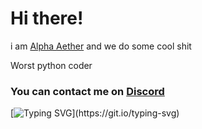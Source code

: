 <h1 align="left">Hi there!</h1>

i am [Alpha Aether](https://aether-web.netlify.app/) and we do some cool shit

Worst python coder

<h3 align="left">
  You can contact me on <a href='https://discord.gg/EKQtnY8Z9h'>Discord</a>
</h3>

[![Typing SVG](https://readme-typing-svg.herokuapp.com?size=30&lines=Go+home+and+code.)](https://git.io/typing-svg)

